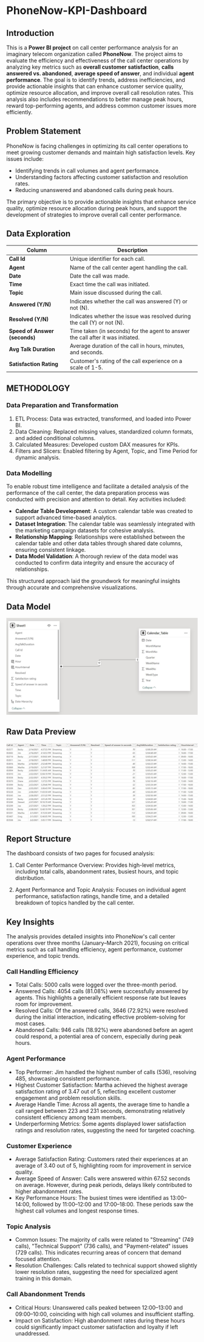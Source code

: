 # PhoneNow-KPI-Dashboard

## Introduction
This is a **Power BI project** on call center performance analysis for an imaginary telecom organization called **PhoneNow**. The project aims to evaluate the efficiency and effectiveness of the call center operations by analyzing key metrics such as **overall customer satisfaction**, **calls answered vs. abandoned**, **average speed of answer**, and individual **agent performance**.
The goal is to identify trends, address inefficiencies, and provide actionable insights that can enhance customer service quality, optimize resource allocation, and improve overall call resolution rates. This analysis also includes recommendations to better manage peak hours, reward top-performing agents, and address common customer issues more efficiently.

## Problem Statement
PhoneNow is facing challenges in optimizing its call center operations to meet growing customer demands and maintain high satisfaction levels. Key issues include:

- Identifying trends in call volumes and agent performance.
- Understanding factors affecting customer satisfaction and resolution rates.
- Reducing unanswered and abandoned calls during peak hours.

The primary objective is to provide actionable insights that enhance service quality, optimize resource allocation during peak hours, and support the development of strategies to improve overall call center performance.

## Data Exploration

| **Column**             | **Description**                                                                                       |
|-------------------------|-------------------------------------------------------------------------------------------------------|
| **Call Id**            | Unique identifier for each call.                                                                     |
| **Agent**              | Name of the call center agent handling the call.                                                     |
| **Date**               | Date the call was made.                                                                              |
| **Time**               | Exact time the call was initiated.                                                                   |
| **Topic**              | Main issue discussed during the call.                                                                |
| **Answered (Y/N)**     | Indicates whether the call was answered (Y) or not (N).                                              |
| **Resolved (Y/N)**     | Indicates whether the issue was resolved during the call (Y) or not (N).                              |
| **Speed of Answer (seconds)** | Time taken (in seconds) for the agent to answer the call after it was initiated.                   |
| **Avg Talk Duration**  | Average duration of the call in hours, minutes, and seconds.                                         |
| **Satisfaction Rating** | Customer's rating of the call experience on a scale of 1-5.                                          |

## METHODOLOGY
### Data Preparation and Transformation
1. ETL Process: Data was extracted, transformed, and loaded into Power BI.
2. Data Cleaning: Replaced missing values, standardized column formats, and added conditional columns.
3. Calculated Measures: Developed custom DAX measures for KPIs.
4. Filters and Slicers: Enabled filtering by Agent, Topic, and Time Period for dynamic analysis.

### Data Modelling
To enable robust time intelligence and facilitate a detailed analysis of the performance of the call center, the data preparation process was conducted with precision and attention to detail. Key activities included:  

- **Calendar Table Development**: A custom calendar table was created to support advanced time-based analytics.  
- **Dataset Integration**: The calendar table was seamlessly integrated with the marketing campaign datasets for cohesive analysis.  
- **Relationship Mapping**: Relationships were established between the calendar table and other data tables through shared date columns, ensuring consistent linkage.  
- **Data Model Validation**: A thorough review of the data model was conducted to confirm data integrity and ensure the accuracy of relationships.  

This structured approach laid the groundwork for meaningful insights through accurate and comprehensive visualizations.

## Data Model

![Model](images/CallcenterModelling.JPG)

## Raw Data Preview

![Preview](images/Data_Preview.JPG)

## Report Structure
The dashboard consists of two pages for focused analysis:

1. Call Center Performance Overview: Provides high-level metrics, including total calls, abandonment rates, busiest hours, and topic distribution.

2. Agent Performance and Topic Analysis: Focuses on individual agent performance, satisfaction ratings, handle time, and a detailed breakdown of topics handled by the call center.

## Key Insights
The analysis provides detailed insights into PhoneNow's call center operations over three months (January–March 2021), focusing on critical metrics such as call handling efficiency, agent performance, customer experience, and topic trends.

### Call Handling Efficiency
- Total Calls: 5000 calls were logged over the three-month period.
- Answered Calls: 4054 calls (81.08%) were successfully answered by agents. This highlights a generally efficient response rate but leaves room for improvement.
- Resolved Calls: Of the answered calls, 3646 (72.92%) were resolved during the initial interaction, indicating effective problem-solving for most cases.
- Abandoned Calls: 946 calls (18.92%) were abandoned before an agent could respond, a potential area of concern, especially during peak hours.

### Agent Performance
- Top Performer: Jim handled the highest number of calls (536), resolving 485, showcasing consistent performance.
- Highest Customer Satisfaction: Martha achieved the highest average satisfaction rating of 3.47 out of 5, reflecting excellent customer engagement and problem resolution skills.
- Average Handle Time: Across all agents, the average time to handle a call ranged between 223 and 231 seconds, demonstrating relatively consistent efficiency among team members.
- Underperforming Metrics: Some agents displayed lower satisfaction ratings and resolution rates, suggesting the need for targeted coaching.

### Customer Experience
- Average Satisfaction Rating: Customers rated their experiences at an average of 3.40 out of 5, highlighting room for improvement in service quality.
- Average Speed of Answer: Calls were answered within 67.52 seconds on average. However, during peak periods, delays likely contributed to higher abandonment rates.
- Key Performance Hours: The busiest times were identified as 13:00–14:00, followed by 11:00–12:00 and 17:00–18:00. These periods saw the highest call volumes and longest response times.

### Topic Analysis
- Common Issues: The majority of calls were related to "Streaming" (749 calls), "Technical Support" (736 calls), and "Payment-related" issues (729 calls). This indicates recurring areas of concern that demand focused attention.
- Resolution Challenges: Calls related to technical support showed slightly lower resolution rates, suggesting the need for specialized agent training in this domain.

### Call Abandonment Trends
- Critical Hours: Unanswered calls peaked between 12:00–13:00 and 09:00–10:00, coinciding with high call volumes and insufficient staffing.
- Impact on Satisfaction: High abandonment rates during these hours could significantly impact customer satisfaction and loyalty if left unaddressed.
